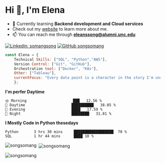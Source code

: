 <h1 align="left">Hi 👋, I'm Elena</h1>


- 🌱 Currently learning **Backend development and Cloud services**
- Check out my [website](https://elenassong.com/) to learn more about me.
- 📫 You can reach me through **eleanssong@alumni.unc.edu** </p>

[![Linkedin: somangsong](https://img.shields.io/badge/-elenaSong-blue?style=flat-square&logo=Linkedin&logoColor=white&link=https://www.linkedin.com/in/somangsong1024/)](https://www.linkedin.com/in/somangsong1024/)
[![GitHub songsomang](https://img.shields.io/github/followers/songsomang)](https://github.com/songsomang)




```javascript
const Elena = {
    Technical Skills: ["SQL", "Python","AWS"],
    Version Control: ["Git", "GitHub"],
    Orchestration tool: ["Docker", "K8s"],
    Other: ["Tableau"],
    currentFocus: "Every data point is a character in the story I'm unraveling",
    };
```


**I'm perfer Daytime** 
```text
🌞 Morning                     ███   12.56 % 
🌆 Daytime                     ██████████   38.05 % 
🌃 Evening                     ████   17.59 %  
🌙 Night                       ████████   31.81 %  
```


**I Mostly Code in Python thesedays** 
```text
Python       3 hrs 30 mins     ██████████████████  70 % 
SQL          1 hr 44 mins      ████ 10 % 
```






<p><img align="left" src="https://github-readme-stats.vercel.app/api/top-langs?username=songsomang&show_icons=true&locale=en&layout=compact" alt="songsomang" /></p>

<p>&nbsp;<img align="center" src="https://github-readme-stats.vercel.app/api?username=songsomang&show_icons=true&locale=en" alt="songsomang" /></p>

<p><img align="center" src="https://github-readme-streak-stats.herokuapp.com/?user=songsomang&" alt="songsomang" /></p>










<!---
songsomang/songsomang is a ✨ special ✨ repository because its `README.md` (this file) appears on your GitHub profile.
You can click the Preview link to take a look at your changes.
--->

